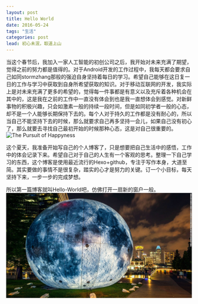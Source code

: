 ```yaml
---
layout: post
title: Hello World
date: 2016-05-24
tags: "生活"
categories: post
lead: 初心未泯，取道上山
---
```


 当这个春节后，我加入一家人工智能的初创公司之后，我开始对未来充满了期望，觉得之前的努力都是值得的。对于Android开发的工作过程中，我每天都会要求自己如同stormzhang那般的强迫自身坚持着每日的学习。<!-- more -->希望自己能够在这日复一日的工作与学习中获取到自身所希望获取的知识。对于移动互联网的开发，我实际上是对未来充满了更多的希望的，觉得每一件事都是有意义以及充斥着各种机会在其中的，这是我在之前的工作中一直没有体会到也是我一直想体会到感觉。对新鲜事物的积极兴趣，只会如激素一般的持续一段时间，但是如同初学者一般的心态，却不是一个人能够长期保持下去的。每个人对于持久的工作都是没有耐心的，所以当自己不能坚持下去的时候，那么就要求自己再多坚持一会儿，如果自己没有初心了，那么就要去寻找自己最初开始的时候那种心态，这是对自己很重要的。![The Pursuit of Happyness](http://ww2.sinaimg.cn/large/801b780ajw1f8vo8o0rsuj211x0patb7.jpg)

这个夏天，我准备开始写自己的个人博客了，只是想要把自己生活中的感悟，工作中的体会记录下来。希望自己对于自己的人生有一个客观的思考。整理一下自己学习的东西，这个博客是使用最近流行的Hexo+github，专注于写作本身，大道至简。其实要做的事情不是很复杂，踏实的心才是努力的关键。订一个小目标，每天坚持下来，一步一步的完成梦想。

所以第一篇博客就叫Hello-World吧，仿佛打开一扇新的窗户一般。
![fromhere](/img/earthpic.jpg)
